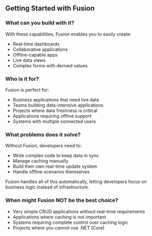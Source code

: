## Getting Started with Fusion

### What can you build with it?

With these capabilities, Fusion enables you to easily create:
- Real-time dashboards
- Collaborative applications
- Offline-capable apps
- Live data views
- Complex forms with derived values

### Who is it for?

Fusion is perfect for:
- Business applications that need live data
- Teams building data-intensive applications
- Projects where data freshness is critical
- Applications requiring offline support
- Systems with multiple connected users

### What problems does it solve?

Without Fusion, developers need to:
- Write complex code to keep data in sync
- Manage caching manually
- Build their own real-time update system
- Handle offline scenarios themselves

Fusion handles all of this automatically, letting developers focus on business logic instead of infrastructure.


### When might Fusion NOT be the best choice?

- Very simple CRUD applications without real-time requirements
- Applications where caching is not important
- Systems requiring complete control over caching logic
- Projects where you cannot use .NET (Core)


